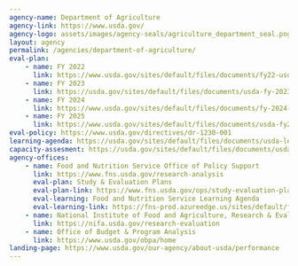 ```yaml
---
agency-name: Department of Agriculture
agency-link: https://www.usda.gov/
agency-logo: assets/images/agency-seals/agriculture_department_seal.png
layout: agency
permalink: /agencies/department-of-agriculture/
eval-plan:
    - name: FY 2022
      link: https://www.usda.gov/sites/default/files/documents/fy22-usda-evaluation-plan.pdf
    - name: FY 2023
      link: https://usda.gov/sites/default/files/documents/usda-fy-2023-evaluation-plan.pdf
    - name: FY 2024
      link: https://www.usda.gov/sites/default/files/documents/fy-2024-annual-evaluation-plan.pdf
    - name: FY 2025
      link: https://www.usda.gov/sites/default/files/documents/usda-fy2025-evaluation-plan.pdf
eval-policy: https://www.usda.gov/directives/dr-1230-001
learning-agenda: https://usda.gov/sites/default/files/documents/usda-learning-agenda.pdf
capacity-assesment: https://usda.gov/sites/default/files/documents/usda-capacity-assessment.pdf
agency-offices:
    - name: Food and Nutrition Service Office of Policy Support
      link: https://www.fns.usda.gov/research-analysis
      eval-plan: Study & Evaluation Plans
      eval-plan-link: https://www.fns.usda.gov/ops/study-evaluation-plans
      eval-learning: Food and Nutrition Service Learning Agenda
      eval-learning-link: https://fns-prod.azureedge.us/sites/default/files/resource-files/fns-learning-agenda-2023.pdf
    - name: National Institute of Food and Agriculture, Research & Evaluation
      link: https://nifa.usda.gov/research-evaluation 
    - name: Office of Budget & Program Analysis
      link: https://www.usda.gov/obpa/home
landing-page: https://www.usda.gov/our-agency/about-usda/performance
---
```

